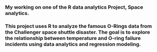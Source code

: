 ### My working on one of the R data analytics Project, Space analytics.
### This project uses R to analyze the famous O-Rings data from the Challenger space shuttle disaster. The goal is to explore the relationship between **temperature** and **O-ring failure incidents** using **data analytics** and **regression modeling**.
